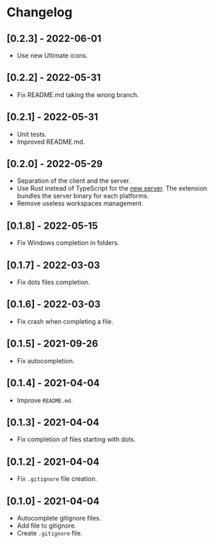 # Changelog

## [0.2.3] - 2022-06-01

- Use new Ultimate icons.

## [0.2.2] - 2022-05-31

- Fix README.md taking the wrong branch.

## [0.2.1] - 2022-05-31

- Unit tests.
- Improved README.md.

## [0.2.0] - 2022-05-29

- Separation of the client and the server.
- Use Rust instead of TypeScript for the [new server](https://github.com/quentinguidee/gitignore-ultimate-server). The extension bundles the server binary for each platforms.
- Remove useless workspaces management.

## [0.1.8] - 2022-05-15

- Fix Windows completion in folders.

## [0.1.7] - 2022-03-03

- Fix dots files completion.

## [0.1.6] - 2022-03-03

- Fix crash when completing a file.

## [0.1.5] - 2021-09-26

- Fix autocompletion.

## [0.1.4] - 2021-04-04

- Improve `README.md`.

## [0.1.3] - 2021-04-04

- Fix completion of files starting with dots.

## [0.1.2] - 2021-04-04

- Fix `.gitignore` file creation.

## [0.1.0] - 2021-04-04

- Autocomplete gitignore files.
- Add file to gitignore.
- Create `.gitignore` file.
